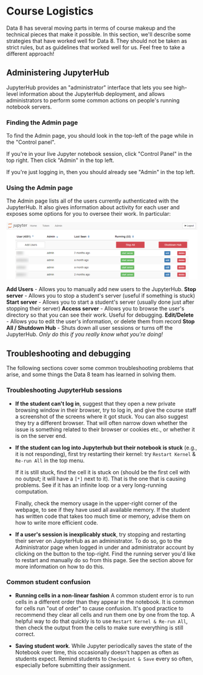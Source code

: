 # Course Logistics

Data 8 has several moving parts in terms of course makeup and the
technical pieces that make it possible. In this section, we'll describe
some strategies that have worked well for Data 8. They should not be
taken as strict rules, but as guidelines that worked well for us. Feel
free to take a different approach!

## Administering JupyterHub

JupyterHub provides an "administrator" interface that lets you see high-level
information about the JupyterHub deployment, and allows administrators
to perform some common actions on people's running notebook servers.

### Finding the Admin page

To find the Admin page, you should look in the top-left of the page while
in the "Control panel".

If you're in your live Jupyter notebook session, click "Control Panel" in the
top right. Then click "Admin" in the top left.

If you're just logging in, then you should already see "Admin" in the top
left.

### Using the Admin page

The Admin page lists all of the users currently authenticated with the
JupyterHub. It also gives information about activity for each user and
exposes some options for you to oversee their work. In particular:

![Admin page](images/admin_page.png)

**Add Users** - Allows you to manually add new users to the JupyterHub.
**Stop server** - Allows you to stop a student's server (useful if something is stuck)
**Start server** - Allows you to start a student's server (usually done just after stopping their server)
**Access server** - Allows you to browse the user's directory so that you can see their work. Useful for debugging.
**Edit/Delete** - Allows you to edit the user's information, or delete them from record
**Stop All / Shutdown Hub** - Shuts down all user sessions or turns off the JupyterHub. *Only do this if you really know what you're doing!*

## Troubleshooting and debugging

The following sections cover some common troubleshooting problems that
arise, and some things the Data 8 team has learned in solving them.

### Troubleshooting JupyterHub sessions

- **If the student can't log in**, suggest that they open a new
  private browsing window in their browser, try to log in, and give
  the course staff a screenshot of the screens where it got stuck.
  You can also suggest they try a different browser.  That will often
  narrow down whether the issue is something related to their
  browser or cookies etc., or whether it is on the server end.

- **If the student can log into Jupyterhub but their notebook is stuck**
  (e.g., it is not responding), first try restarting their
  kernel: try `Restart Kernel` & `Re-run All` in the top
  menu.

  If it is still stuck, find the cell it is stuck on (should be the first
  cell with no output; it will have a `[*]` next to it).  That is the one that is
  causing problems.  See if it has an infinite loop or a very long-running
  computation.

  Finally, check the memory usage in the upper-right corner
  of the webpage, to see if they have used all available memory.  If the
  student has written code that takes too much time or memory, advise
  them on how to write more efficient code.

- **If a user's session is inexplicably stuck**, try stopping and restarting their server
  on JupyterHub as an administrator. To do so, go to the Administrator page
  when logged in under and administrator account by clicking on the button
  to the top-right. Find the running server you'd like to restart and manually
  do so from this page. See the section above for more information on how
  to do this.

### Common student confusion

- **Running cells in a non-linear fashion** A common student error
  is to run cells in a different order than
  they appear in the notebook.  It is common for cells run "out of order" to
  cause confusion. It's good practice to recommend they
  clear all cells and run them one by one from the top.
  A helpful way to do that quickly is to use `Restart Kernel & Re-run All`,
  then check the output from the cells to make sure everything is
  still correct.

- **Saving student work**. While Jupyter periodically saves the state of
  the Notebook over time, this occasionally doesn't happen as often as students
  expect. Remind students to `Checkpoint & Save` every so often,
  especially before submitting their assignment.
